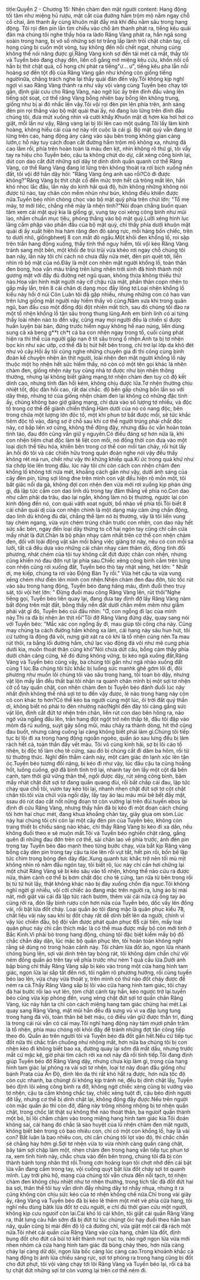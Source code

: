 title:Quyển 2 - Chương 15: Nhện chàm đen mặt người
content:
Hang động tối tăm như miệng hũ rượu, mặt cắt của đường hầm trộm mộ nằm ngay chỗ cổ chai, âm thanh ấy cùng khuôn mặt đầy mà khí đều nằm sâu trong hang động. Tôi rọi đèn pin lần tìm chiếu vào chỗ âm thanh phát ra, tiếng kêu quái đản mà chúng tôi nghe thấy hóa ra làdo Răng Vàng phát ra, hắn ngã song soàin trong hang, bị vô số những sợi tơ trắng lấp lánh trói chặt chân tay, cổ họng cũng bị cuốn một vòng, tuy không đến nỗi chết ngạt, nhưng cúng không thể nói năng được gì.Răng Vàng kinh sợ đến tái mét cả mặt, thấy tôi và Tuyền béo đang chạy đến, liền cố gắng mở miệng kêu cứu, khốn nỗi cổ hắn bị thít chặt quá, cổ họng chỉ phát ra tiếng"ư... ư", tiếng kêu pha lẫn nỗi hoảng sợ đến tột độ của Răng Vàng gần như không còn giống tiếng ngườinữa, chẳng trách nghe lại thấy quái đản đến vậy.Tôi không kịp nghĩ ngợi vì sao Răng Vàng thành ra như vây vội vàng cùng Tuyền béo chạy tới gần, định giải cưu cho Răng Vàng, nào ngờ lúc ấy trên đỉnh đầu vãng lên tiếng sột soạt, cơ thể răng Vàng bỗng nhiên bay bổng lên không trung, giống như bị ai đó nhấc lên vậy.Tôi vội rọi đèn pin lên phía trên, ánh sáng đèn pin rọi thẳng vào bộ mặt quái thai ấy, nó đang lưo lửng trên đỉnh đầu chúng tôi, đưa mứt xuống nhìn và cười khẩy.Khuôn mặt dị hợm kia hơi hơi co giật, mỗi lần nư vậy, Răng vàng lại bị lôi lên cao một quãng.Tôi lấy làm kinh hoàng, không hiểu cái của nợ này rốt cuộc là cái gì. Bộ mặt quỷ vẫn đang lơ lửng trên cao, hang động àny càng vào sâu bên trong không gian càng lướn,c hỗ này tuy cách đoạn cắt đường hầm trộm mộ không xa, nhưng đã cao lắm rồi, phía trên hoàn toàn là màu đen kịt, nhìn không rõ thứ gì, tôi vẫy tay ra hiệu cho Tuyền béo, cậu ta không chút do dự, cất xẻng công binh lại, dút con dao cắt đứt những sợi dây tơ dinh dính quấn quanh cơ thể Răng Vàng, cơ thể Rang Vàng đang lơ lửng trên không thoát ra rơi bịch xuống nền đất, tôi vội đỡ hắn dậy hỏi: "Răng Vàng ông anh sao rồi?Có đi được không?"Răng Vàng bị thít chặt cổ đến mức trợn hết cả tròng mắt lên, hắn khó nhọc lắc đầu, lần này do kinh hãi quá độ, hứn không những không nói được từ nào, tay chân còn mềm nhũn như bún, không điều khiển được nữa.Tuyền béo nhìn chòng chọc vào bộ mặt quỷ phía trên chửi lớn: "Tổ mẹ mày, tơ mới tiếc, chẳng nhẽ mày là nhện tinh?"Nói đoạn chẳng buồn quan tâm xem cái mặt quỷ kia là giống gì, vung tay coi xẻng công binh như mũi lao, nhắm chuẩn mục tiêu, phóng thẳng vào bộ mặt quỷ.Lưỡi xẻng hình lục lăng cắm phập vào phần đầu của bộ mặt quỷ, chỉ thấy phía dưới khuôn mặt quái dị ấy xuất hiện hia hàm răng đen đỏ sáng rực, mỗi hàng bốn chiếc, trên to dưới nhỏ, giốngbheetj 8 con mắt đỏ ngầu.Một khối đen khổng lồ, roi sập trên trần hang động xuống, thấy tình thế nguy hiểm, tôi vội kéo Răng Vàng tránh sang một bên, một khối đe trùi trũi vừa khéo rơi ngay chỗ chúng tôi ban nãy, lần này tôi chỉ cách nó chưa đầy nửa mét, đèn pin quét tới, liền nhìn rõ bộ mặt của nó.Đây là một con nhên mặt người khổng lồ, toàn thân đen bong, hoa văn màu trắng trên lưng nhện trời sinh đã hình thành một gương mặt với đầy đủ đường nét ngũ quan, không thừa không thiếu thứ nào.Hoa văn hình mặt người này cỡ chậu rửa mặt, phần thân copn nhện to gấp mấy lần, trên 8 cái chân dị dạng mọc đầy lông tơ.Loại nhện khổng lồ kiểu này hồi ở núi Côn Luân tôi đã gặp nhiều, nhưng những con có hao van trên lưng giống mặt người này hiếm thấy vô cùng.Năm xưa khi trong quân ngũ, ban đầu cso một đồng đội đột nhiên mất tích, sau đó chúng tôi đào ra một tổ nhện khổng lồ tận sâu trong thung lũng.Anh em binh lính có ai từng thấy loài nhện nào to đến vậy, cũng may mọi người đều là chiến sĩ được huấn luyện bài bản, đứng trước hiểm nguy không hề nao núng, liền dùng sung cà xà beng g**t ch*t cả ba con nhện ngay trong tổ, cuối cùng phát hiện ra thi thể của người gặp nạn ở tít sâu trong ổ nhện.Anh ta bị tơ nhện bọc kín như xác ướp, cơ thể đã bị hút hết bên trong, chỉ trơ lại lớp da khô đét như vỏ cây.Hồi ấy tôi cũng nghe những chuyên gia đi thi công cùng binh đoàn kể chuyện nhện ăn thịt người, loài nhện đen mặt người khổng lồ này thuộc một họ nhện hết sức hiếm thấy, nó còn có một tên gọi khác là nhên chàm đen, giống nhện này tuy cũng nhả tơ được như bịn nhện thông thường, nhưng lại không biết giăng mạng.tơ nhện chàm đen tuy có độ kết dính cao, nhưng tính đàn hồi kém, không chịu được lửa.Tơ nhện thường chịu nhiệt tốt, độc đàn hồi cao, rất dai chắc. độ bền gấp chừng bốn lần so với dây thép, nhưng tơ của giống nhện chàm đen lại không có những đặc tính ấy, chúng không bao giờ giăng mạng, chỉ dựa vào số lượng tơ nhiều, và độc tố trong cơ thể để giành chiến thắng.Hàm dưới của nó có nang độc, bên trong chứa một lượng lớn độc tố, một khi phun tơ bắt được mồi, sẽ tức khắc tiêm độc tố vào, đáng sợ ở chỗ sau khi cơ thể người trúng phải chất độc này, cơ bắp liền xơ cứng, không thể động đậy, nhưng đầu óc vẫn hoàn toàn tỉnh táo, đau đớn cũng vẫn giữ y nguyên.Có điều đáng sợ hơn nữa là, khi con nhện tiêm chat độc làm tê liệt con mồi, nó đồng thời con đưa vào một loại dịch thể tiêu hóa, khiến bên trong cơ thể con mồi tan chảy, rồi hút lấy ăn.hồi đó tôi và các chiến hữu trong quân đoàn nghe nói vậy đều thấy không rét mà run, chết như vậy thì khửng khiếp quá.Kí ức trong quá khứ như tia chớp lóe lên trong đầu. lúc này tôi chỉ còn cách con nhện chàm đen khổng lồ không tới nửa mét, khoẳng cách gần như vậy, dưới ánh sáng của cây đèn pin, từng sợi lông đne trên mình con vật đều hiện rõ mồn một, tôi bất giác nổi da gà, không đợi con nhện đen vừa mới rơi xuống kịp phản ứng gì, đã lập tức cầm con dao lính dù trong tay đâm thẳng về phía nó.Con dao như cắm phải da trâu, dao lại ngắn, không làm nó bị thương, ngược lại còn kinh động đến nó, con quái vâth xoat người, bổ nhào về phía tôi.Tôi biết 8 cái chân quái dị của con nhện chính là một dạng máy cảm ứng chấn động, dao lính dù không đủ dài, chẳng thể làm nó bị thương, vậy là tôi liền vung tay chém ngang, vừa vựn chém trúng chân trước con nhện, con dao này hết sức sắc bén, ngay đến loại dây thừng to cỡ hai ngón tay cũng chỉ cần cứa mấy nhát là đứt.Chân là bộ phận nhạy cảm nhất trên cơ thể con nhện chàm đen, đối với loài động vật săn mồi bằng việc giăng tơ này, nếu có con mồi sa lưới, tất cả đều dựa vào những cái chân nhạy cảm thăm dò, động tĩnh đối phương, nhát chém của tôi tuy không cắt đứt được chân con nhện, nhưng cũng khiến nó đau đớn rụt lại phía sau.Chiếc xẻng công binh cắm trên lưng con nhện cũng rơi xuống đất, Tuyền béo thò tay nhặt xẻng, hét lớn: " Nhất ơi, mẹ kiếp, chúng ta rơi vào Động Bàn Ty rồi." Vừa hét cậu ta vừa vung xẻng chém như điên lên mình con nhện.Nhện chàm đen đau đớn, tức tốc rút vào sâu trong hang động, Tuyền béo đang hăng máu, định đuổi theo truy sát, tôi vội hét lớn: " Đừng đuổi mau cõng Răng Vàng lên, rút thôi"Nghe tiếng gọi, Tuyền béo liền quay lại, đang đưa tay định đỡ lấy Răng Vàng nàm bất động trên mặt đất, bỗng thấy nền đất dưới chân mềm mêm như giẫm phải vật gì đó, Tuyền béo cúi đầu nhìn: "Ơ, con ngỗng đi lạc của mình này.Thì ra đã bị nhện ăn thịt rồi"Tôi đỡ Răng Vàng đứng dậy, quay sang nói với Tuyền béo: "Mắc xác con ngỗng ấy đi, mau giúp tôi cõng cha này. Cũng may chúng ta cách đường hầm không xa lám, cái hang này sâu hun hút, tôi cứ tưởng là động đá vôi, nưng giờ xát ra có khi là tổ nhện cũng nên.Ta mau rút thôi, ra bằng lối đường hầm, chứ lạc vào động đá vôi như mê cung phía dưới kia, muốn thoát thân cũng khó"Nói chưa dứt câu, bỗng cảm thấy phía dưới chân căng cứng, kế đó đứng không vững, bị kéo ngã xuống đất,Răng Vàng và Tuyền béo cũng vậy, ba chúng tôi gần như ngã nhào xuống đất cùng 1 lúc.Ba chúng tôi tức khắc bị luồng sức manhk ghê gớm lôi đi, đôi phương như muốn lôi chúng tôi vào sâu trong hang, tôi toan bò dậy, nhưng vật lộn mấy lần đều thất bại.tôi nhận ra quanh chân mình bị một sợi tơ nhện cỡ cổ tay quấn chặt, con nhện chàm đen bị Tuyền béo đánh đuổi lúc nãy nhất định không thể nhả sợi tơ to đến vậy được, lẽ nào trong hang này còn có con khác to hơn?Có thể kéo ba người cùng một lúc, ôi trời đất quỷ thần ơi, không biết nó phải to đén nhường nào!Nghĩ đến đây tôi càng gắng sức vật lộn, định cắt đứt tơ nhện trên chân, liền rút con dao bên hông ra, nào ngờ vừa ngẩng đầu lên, trần hang đột ngột trở nên thấp tè, đầu tôi đập vào mỏm đá rủ xuống, suýt gãy sống mũi, máu chảy ra thành dòng, hít thở cũng đau buốt, nhưng càng cuống lại càng không biết phải làm gì.Chúng tôi tiếp tục bị lôi đi xa trong hang động ngoằn ngoèo, quần áo sau lưng đều bị làm rách hết cả, toàn thân đầy vết màu. Tôi vô cùng kinh hãi, sợ bị lôi cào tổ nhện, bị độc tố làm cho tê cứng, sau đó bị chúng cất đi dăm ba hôm, rồi từ từ thưởng thức. Nghĩ đến thẳm cảnh này, một cảm giác ớn lạnh xộc lên tận óc.Tuyền béo tương đối nặng, bị kéo đi như vậy, lúc đầu cậu ta cũng hoẳng hốt, luống cuống, giờ đã bình tĩnh trở lại, nhanh tay ôm lấy một cột đá bên cạnh, tạm thời giữ vững thân thể, ngồi được dậy, rút xẻng công binh, băm mấy nhát chặt đứt sợi tơ đang quấn quang đùi, rồi bất chấp cái đau, lập tức chạy qua chỗ tôi, vươn tay kéo tôi lại, nhanh nhẹn chặt đứt sợi tơ cột chặt chân tôi.tôi vừa chửi vừa ngồi dậy, lấy tay áo lau máu mũi bê bết đầy mặt, ssau dó rút dao cắt nốt nững đoạn tơ còn vướng lại trên đùi.tuyền ebos lại định đi cứu Răng Vàng, nhưng thấy hắn đã bị kéo đi một đoạn cách chúng tôi hơn hai chục mét, đang khua khoắng chân tay, giãy giụa om sòm.Lúc này hai chúng tôi chỉ còn lại một cây đèn pin của Tuyền béo, không còn trang thiết bị chiếu sáng nào khác, chỉ thấy Răng Vàng bị kéo đi xa dần, nếu không đuổi theo e sẽ muộn mất.Tôi và Tuyền béo nghiến chặt răng, gắng quên đi những đau đớn trên cơ thể, sải chân lao về phía trước, ánh đèn pin trong tay Tuyền béo đảo mạnh theo từng bước chạy, vừa bắt kịp Răng vàng bỗng cây dèn pin trong tay cậu ta lóe lên rồi vụt tắt, hết pin rồi, bốn bề lập tức chìm trong bóng đen dày đặc.Xung quanh tưc khắc trở nên tối mù mịt không nhìn rõ năm đầu ngón tay, tôi biết rõ, lúc này chỉ cần hơi chững lại một chút Răng Vàng sẽ bị kéo sâu vào tổ nhện, không thể nào cứu ra được nữa, thảm cảnh cơ thể bị bơm chất độc cho tê cứng, tan rữa từ bên trong rồi bị từ từ hút lấy, thật không khác nào bị đày xuống chốn địa ngục.Tôi không nghĩ ngời gì nhiều, vội cởi chiếc áo đang mặc trên người ra, lưng áo bị mài nát, mới giật vài cái đã lập tức rách bươm, thêm vài cái nữa cả ống tay áo cũng rời ra, đón lấy bình rượu còn hơn nửa của Tuyền béo, dốc vấy lên đống vải, rồi bật lửa đốt cháy. Loại quần áo tôi đang mặc là quân phục kiểu 78, chất liệu vải này sau khi bị đốt cháy rất dễ dính bết lên da người, chính vì vậy lúc chiến đấu, bộ đội vẫn được phát quân phục 65 cải tiến, mấy loại quân phục này chỉ cần thích mặc là có thể mua được mấy bộ còn mới tinh ở Bắc Kinh.Vì phải bò trong hang động, chúng tôi đặc biệt kiếm mấy bộ đồ chắc chắn dày dặn, lúc mặc bộ quân phục lên, tôi hoàn toàn không nghĩ rằng sẽ dùng nó trong hoàn cảnh này. Tôi châm lửa đốt áo, ngọn lửa nhanh chóng bùng lên, sợi vài dính trên tay bỏng rát, tôi không dám chần chừ vội ném đồng quần áo trên tay về phía trước như ném 1 quả cầu lửa.Dưới ánh bập bùng chỉ thấy Răng Vàng sắp bị kéo vào trong một cửa hang hình tam giác, ngọn lửa lại sắp tắt đến nơi, tôi ngắm rõ phương hướng, rồi cùng tuyền béo lao lên, vừa chạy vừa thoát y, trên mình có thứ nào đốt cháy được đề ném ra cả.Thấy Răng Vàng sắp bị lôi vào cửa hang hình tam giác, tôi chạy đà hai bước rồi lao vụt lên, tóm chặt cánh tay hắn, kéo ngược trở lại.tuyền béo cũng vừa kịp phóng đến, vung xẻng chặt đứt sợi tơ quấn chân Răng Vàng, lúc này hắn ta chỉ còn cách miệng hang tam giác chừng hai mét.Lại quay sang Răng Vàng, mặt mũi hắn đều đã sưng vù vì va đập lung tung trong hang đá vôi, toàn thân bê bét máu, có điều vân giữ được thần trí, đúng là trong cái rủi vẫn có cái may.Tôi nghĩ hang động này tám mươi phần trăm là tổ nhện, phỉa mau chóng rời khỏi đây để tránh những đợt tấn công tiếp theo đó. Quần áo trên người tôi và Tuyền béo đã đốt gần hết.Nếu cứ tiếp tục đốt nữa thì chắc trần chuồng như nhộng mất, hơn nữa ba chúng tôi bị con nhện kéo đi không biết bao xa, đường quay lại sớm đã mất dấu, nhưng trước mắt cứ mặc kệ, giờ phải tìm cách rời xa nơi này đã rồi tính tiếp.Tôi đang định giúp Tuyền béo đỡ Răng Vàng dậy, nhưng chưa kịp làm gì, trong của hang hình tam giác lại phóng ra vài sợi tơ nhện, loại tơ này đoạn đầu giống như bánh Prata của Ấn Độ, dính lên da thì rất khó hất ra được, hơn nữa tốc độ còn cực nhanh, ba chúngt ôi không kịp tránh né, đều bị dính chặt lấy, Tuyền béo định lôi xẻng công binh ra đỡ, không ngờ chiếc xẻng cũng bị vướng vào tơ nhện, cậu ta cầm không chắc tay, chiếc xẻng tuột đi, cậu béo định người đỡ lấy, nhưng cơ thể bị dính chặt lại, không động đậy được.Nếu trên người còn mặc quần áo thì còn đỡ, đằng này trông nhồng nhộng bị tơ nhện quấn chặt, trong chốc lát thật sự không thê nào thoát thân, ba ngưoif quấn thành một bó, bị lôi chầm chậm vào trong miệng hang hình tam giác kia.Tôi đoán không sai, cái hang đó chắc là sào huyệt của lũ nhện chàm đen mặt người, không biết bên trong có bao nhiêu con, chỉ có một con khổng lồ, hay là vài con? Bất luận là bao nhiêu con, chỉ cần chúng tôi lọt vào đó, thì chắc chắn sẽ chẳng hay hớm gì.Sợi tơ nhện vừa to vừa nhính càng quấn càng chặt, bảy tám sợi chập làm một, nhẹn chàm đen trong hang vẫn tiếp tục phun tơ ra, xem tình hình này, chắc chưa vào đến bên trong, chúng tôi đã bị còn thành bánh tong nhân thịt rồi.Trong cơn hoảng loạn tôi chợt nhớ đến cái bật lửa vẫn đang cầm trong tay, vội cuống quýt bật lửa đốt cháy sợi tơ quanh mình. Lạy trời phù hộ, mạng của chúng tôi vẫn chưa đến nỗi tạch, tơ nhện chàm đen không chịu nhiệt như tơ nhện thường, trong tích tắc đã đốt đứt hai ba sợi, thân thể tôi tuy vẫn dính đầy những dây tơ nhầy nhụa, nhưng ít ra cũng không còn chịu sức kéo của tơ nhện khống chế nữa.Chỉ trong vài giây ấy, răng Vàng và Tuyền béo đã bị kéo lê thêm một mét vè phía cửa hang, tôi nghĩ nếu dùng bâtk lửa đốt tơ cứu người, e chỉ đủ thời gian cứu một người, không kịp cưu ngưoif còn lại.Cái khó ló cái khôn, tôi giật cái quần Răng Vàng ra, thắt lưng cảu hắn sớm đã bị đứt từ lúc chúngt ôic hạy đuổi theo hắn ban nãy, quần cũng bị mài đến độ lộ cả đường chỉ, vừa giật một cái đã rách một nửa.Tôi nhét cái quần của Răng Vàng vào cửa hang, châm lửa đốt, định bụng đốt cho đứt cả búi tơ kết thành mọt cục to, nào ngờ ngọn lửa vừa mới nhen nhóm cả cửa hang hình tam giác đã bùng cháy theo, hơn nữa càng cháy lại càng dữ dội, ngọn lửa bốc càng lúc càng cao.Trong khoảnh khắc cả hang động bị ánh lửa chiếu sáng rực, sợi tơ phóng ra trong hang cũng bị đốt cho đứt phựt, tôi vội vàng chạy tới lôi Răng Vàng và Tuyền béo lại, rồi cả ba tự chặt đứt những sợi tơ còn vương lại trên cơ thể ném đi.